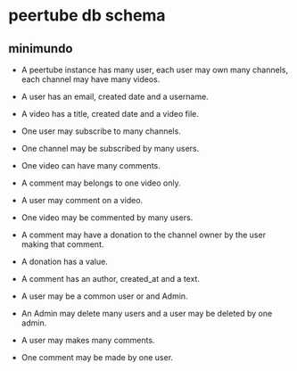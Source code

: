 # peertube db schema

## minimundo

- A peertube instance has many user, each user may own many channels, each channel may have many videos.

- A user has an email, created date and a username. 
- A video has a title, created date and a video file.

- One user may subscribe to many channels. 
- One channel may be subscribed by many users.

- One video can have many comments. 
- A comment may belongs to one video only. 
- A user may comment on a video.
- One video may be commented by many users. 
- A comment may have a donation to the channel owner by the user making that comment. 
- A donation has a value.
- A comment has an author, created_at and a text.

- A user may be a common user or and Admin.
- An Admin may delete many users and a user may be deleted by one admin.

- A user may makes many comments.
- One comment may be made by one user.
